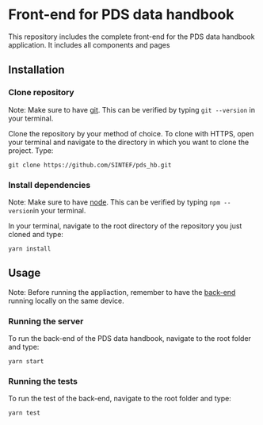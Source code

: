 # Front-end for PDS data handbook

This repository includes the complete front-end for the PDS data handbook application. It includes all components and pages 

## Installation

### Clone repository

Note: Make sure to have [git](https://git-scm.com/). This can be verified by typing ```git --version``` in your terminal.

Clone the repository by your method of choice. To clone with HTTPS, open your terminal and navigate to the directory in which you want to clone the project. Type:
```
git clone https://github.com/SINTEF/pds_hb.git
```

### Install dependencies

Note: Make sure to have [node](https://nodejs.org/en/download/). This can be verified by typing ```npm --version```in your terminal.

In your terminal, navigate to the root directory of the repository you just cloned and type:
```
yarn install
```

## Usage

Note: Before running the appliaction, remember to have the [back-end](https://github.com/SINTEF/pds_hb_be/edit/dev/README.md) running locally on the same device. 

### Running the server

To run the back-end of the PDS data handbook, navigate to the root folder and type:
```
yarn start
```

### Running the tests

To run the test of the back-end, navigate to the root folder and type:
```
yarn test
```
